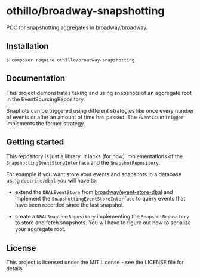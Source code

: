 othillo/broadway-snapshotting
=============================

POC for snapshotting aggregates in [broadway/broadway](https://github.com/broadway/broadway).

## Installation

```
$ composer require othillo/broadway-snapshotting
```

## Documentation
This project demonstrates taking and using snapshots of an aggregate root
in the EventSourcingRepository.

Snaphots can be triggered using different strategies like once every number of events or 
after an amount of time has passed. The `EventCountTrigger` implements the former strategy.

## Getting started
This repository is just a library. It lacks (for now) implementations of the
`SnapshottingEventStoreInterface` and the `SnapshotRepository`.

For example if you want store your events and snapshots in a database using `doctrine/dbal`
you will have to:

* extend the `DBALEventStore` from [broadway/event-store-dbal](https://github.com/broadway/event-store-dbal)
and implement the `SnapshottingEventStoreInterface` to query events that have been recorded 
since the last snapshot.

* create a `DBALSnapshotRepository` implementing the `SnapshotRepository` to store and fetch 
 snapshots. You wil have to figure out how to serialize your aggregate root.

## License
This project is licensed under the MIT License - see the LICENSE file for details
